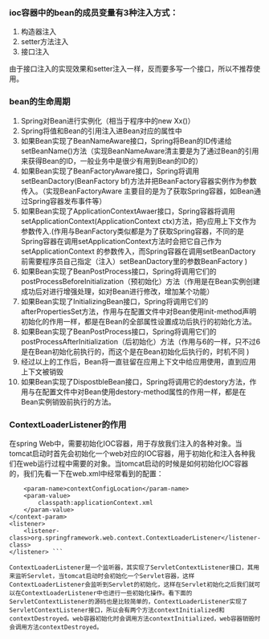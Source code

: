 ### ioc容器中的bean的成员变量有3种注入方式：

1. 构造器注入
2. setter方法注入
3. 接口注入

由于接口注入的实现效果和setter注入一样，反而要多写一个接口，所以不推荐使用。

### bean的生命周期

1. Spring对Bean进行实例化（相当于程序中的new Xx()）
2. Spring将值和Bean的引用注入进Bean对应的属性中
3. 如果Bean实现了BeanNameAware接口，Spring将Bean的ID传递给setBeanName()方法（实现BeanNameAware清主要是为了通过Bean的引用来获得Bean的ID，一般业务中是很少有用到Bean的ID的）
4. 如果Bean实现了BeanFactoryAware接口，Spring将调用setBeanDactory(BeanFactory bf)方法并把BeanFactory容器实例作为参数传入。（实现BeanFactoryAware 主要目的是为了获取Spring容器，如Bean通过Spring容器发布事件等）
5. 如果Bean实现了ApplicationContextAwaer接口，Spring容器将调用setApplicationContext(ApplicationContext ctx)方法，把y应用上下文作为参数传入.(作用与BeanFactory类似都是为了获取Spring容器，不同的是Spring容器在调用setApplicationContext方法时会把它自己作为setApplicationContext 的参数传入，而Spring容器在调用setBeanDactory前需要程序员自己指定（注入）setBeanDactory里的参数BeanFactory )
6. 如果Bean实现了BeanPostProcess接口，Spring将调用它们的postProcessBeforeInitialization（预初始化）方法（作用是在Bean实例创建成功后对进行增强处理，如对Bean进行修改，增加某个功能）
7. 如果Bean实现了InitializingBean接口，Spring将调用它们的afterPropertiesSet方法，作用与在配置文件中对Bean使用init-method声明初始化的作用一样，都是在Bean的全部属性设置成功后执行的初始化方法。
8. 如果Bean实现了BeanPostProcess接口，Spring将调用它们的postProcessAfterInitialization（后初始化）方法（作用与6的一样，只不过6是在Bean初始化前执行的，而这个是在Bean初始化后执行的，时机不同 )
9. 经过以上的工作后，Bean将一直驻留在应用上下文中给应用使用，直到应用上下文被销毁
10. 如果Bean实现了DispostbleBean接口，Spring将调用它的destory方法，作用与在配置文件中对Bean使用destory-method属性的作用一样，都是在Bean实例销毁前执行的方法。

### ContextLoaderListener的作用

在spring Web中，需要初始化IOC容器，用于存放我们注入的各种对象。当tomcat启动时首先会初始化一个web对应的IOC容器，用于初始化和注入各种我们在web运行过程中需要的对象。当tomcat启动的时候是如何初始化IOC容器的，我们先看一下在web.xml中经常看到的配置：

``` <context-param>  
    <param-name>contextConfigLocation</param-name>  
    <param-value>  
        classpath:applicationContext.xml  
    </param-value>  
</context-param>  
<listener>  
    <listener-class>org.springframework.web.context.ContextLoaderListener</listener-class>  
</listener> ```

ContextLoaderListener是一个监听器，其实现了ServletContextListener接口，其用来监听Servlet，当tomcat启动时会初始化一个Servlet容器，这样ContextLoaderListener会监听到Servlet的初始化，这样在Servlet初始化之后我们就可以在ContextLoaderListener中也进行一些初始化操作。看下面的ServletContextListener的源码也是比较简单的，ContextLoaderListener实现了ServletContextListener接口，所以会有两个方法contextInitialized和contextDestroyed。web容器初始化时会调用方法contextInitialized，web容器销毁时会调用方法contextDestroyed。
